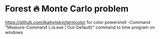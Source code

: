 # Forest 🔥 Monte Carlo problem
https://github.com/ikalnytskyi/termcolor for color
powershell -Command "Measure-Command {./a.exe | Out-Default}"   command to time program on windows
